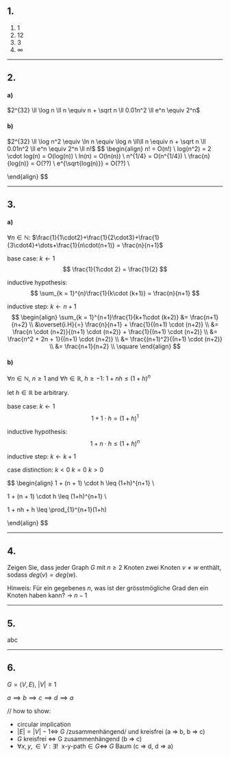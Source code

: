 ## 1.
1. $1$
2. $12$
3. $3$
4. $\infty$

___
## 2.
#### a)
$2^{32} \ll \log n \ll n \equiv n + \sqrt n \ll 0.01n^2 \ll e^n \equiv 2^n$

#### b)

$2^{32} \ll \log n^2 \equiv \ln n \equiv \log n \ll\ll n \equiv n + \sqrt n \ll 0.01n^2 \ll e^n \equiv 2^n \ll n!$
$$
\begin{align}
n! = O(n!) \\
log(n^2) = 2 \cdot log(n) = O(log(n)) \\
ln(n) = O(ln(n)) \\
n^{1/4} = O(n^{1/4}) \\
\frac{n}{log(n)} = O(??) \\
e^{\sqrt{log(n)}} = O(??) \\

\end{align}
$$
___

## 3.

#### a)
$\forall n \in \mathbb N$:
$\frac{1}{1\cdot2}+\frac{1}{2\cdot3}+\frac{1}{3\cdot4}+\dots+\frac{1}{n\cdot(n+1)} = \frac{n}{n+1}$

base case:
$k \leftarrow 1$
$$
\frac{1}{1\cdot 2} = \frac{1}{2}
$$

inductive hypothesis:
$$
\sum_{k = 1}^{n}\frac{1}{k\cdot (k+1)} = \frac{n}{n+1}
$$

inductive step:
$k \leftarrow n+1$
$$
\begin{align}
\sum_{k = 1}^{n+1}\frac{1}{k+1\cdot (k+2)} &= \frac{n+1}{n+2} \\
&\overset{i.H}{=} \frac{n}{n+1} + \frac{1}{(n+1) \cdot (n+2)} \\
&= \frac{n \cdot (n+2)}{(n+1) \cdot (n+2)} + \frac{1}{(n+1) \cdot (n+2)} \\
&= \frac{n^2 + 2n + 1}{(n+1) \cdot (n+2)} \\
&= \frac{(n+1)^2}{(n+1) \cdot (n+2)} \\
&= \frac{n+1}{n+2} \\
\square
\end{align}
$$


#### b)
$\forall n \in \mathbb N, \ n\geq 1$ and $\forall h \in \mathbb R, \ h \geq -1$:
$1 + nh \leq (1+h)^n$

let $h \in \mathbb R$ be arbitrary.

base case:
$k \leftarrow 1$
$$
1 + 1\cdot h = (1 + h)^1
$$

inductive hypothesis:
$$
1 + n\cdot h \leq (1+h)^n
$$

inductive step:
$k \leftarrow k+1$

case distinction:
$k < 0$
$k = 0$
$k  > 0$

$$
\begin{align}
1 + (n + 1) \cdot h \leq (1+h)^{n+1} \\

1 + (n + 1) \cdot h \leq (1+h)^{n+1} \\


1 + nh + h \leq \prod_{1}^{n+1}(1+h)

\end{align}
$$

___

## 4.

Zeigen Sie, dass jeder Graph $G$ mit $n \geq 2$ Knoten zwei Knoten $v \neq w$ enthält, sodass $deg(v) = deg(w)$.

Hinweis: Für ein gegebenes $n$, was ist der grösstmögliche Grad den ein Knoten haben kann?
-> $n-1$

___

## 5.

abc

___

## 6.

$G = (V, E), \ |V| \geq 1$

$a \implies b \implies c \implies d \implies a$


// how to show:
- circular implication
- $|E| = |V| - 1 \Longleftrightarrow$ $G$ /zusammenhängend/ und kreisfrei (a => b, b => c)
- $G$ kreisfrei $\Longleftrightarrow$ G zusammenhängend (b => c) 
- $\forall x,y, \in V: \exists! \ \ \text{x-y-path} \in G \Longleftrightarrow$ $G$ Baum (c => d, d => a)